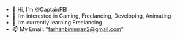 - 👋 Hi, I’m @CaptainFBI
- 👀 I’m interested in Gaming, Freelancing, Developing, Animating
- 🌱 I’m currently learning Freelancing
- 📫 My Email: "farhanbinimran2@gmail.com"

<!---
CaptainFBI/CaptainFBI is a ✨ special ✨ repository because its `README.md` (this file) appears on your GitHub profile.
You can click the Preview link to take a look at your changes.
--->
